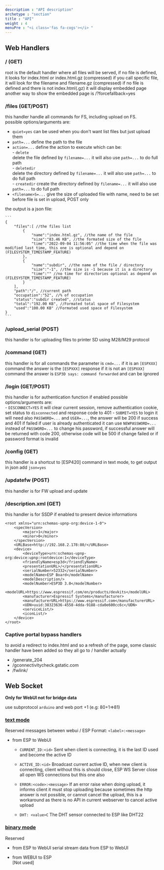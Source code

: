 ```yaml
---
description : "API description"
archetype : "section"
title : "API"
weight : 4
menuPre : "<i class='fas fa-cogs'></i> "
---
```


## Web Handlers 

### / (GET)
root is the default handler where all files will be served, if no file is defined, it looks for index.html or index.html.gz (compressed)
if you call specific file, it will look for the filename and filename.gz (compressed)
if no file is defined and there is not index.html(.gz) it will display embedded page
another way to show the embedded page is /?forcefallback=yes


### /files (GET/POST)
this handler handle all commands for FS, including upload on FS.   
    possible options/arguments are:   
- `quiet=yes` can be used when you don't want list files but just upload them    
- `path=...` define the path to the file    
- `action=...` define the action to execute which can be:  
        - `delete`   
            delete the file defined by `filename=...` it will also use `path=...` to do full path  
        - `deletedir`  
            delete the directory defined by `filename=...` it will also use `path=...` to do full path    
        - `createdir`
             create the directory defined by `filename=...` it will also use `path=...` to do full path  
- `<filename>S=...` give the size of uploaded file with <filename> name, need to be set before file is set in upload, POST only   

the output is a json file:  

    ```
    {   
        "files":[ //the files list  
            {  
                "name":"index.html.gz", //the name of the file
                "size":"83.46 KB", //the formated size of the file 
                "time":"2022-09-04 11:56:05" //the time when the file was modified last time, this one is optional and depend on (FILESYSTEM_TIMESTAMP_FEATURE)
            },
            {
                "name":"subdir", //the name of the file / directory
                "size":"-1", //the size is -1 because it is a directory
                "time":"" //no time for directories optional as depend on (FILESYSTEM_TIMESTAMP_FEATURE)
            }
        ],
        "path":"/", //current path
        "occupation":"52", //% of occupation
        "status":"subdir created", //status 
        "total":"192.00 KB", //Formated total space of Filesystem
        "used":"100.00 KB" //Formated used space of Filesystem
    }
    ```

### /upload_serial (POST)
this handler is for uploading files to printer SD using M28/M29 protocol

### /command (GET)
this handler is for all commands the parameter is `cmd=...`
if it is an `[ESPXXX]` command the answer is the `[ESPXXX]` response
if it is not an `[ESPXXX]` command the answer is `ESP3D says: command forwarded` and can be ignored

### /login (GET/POST)
this handler is for authentication function if enabled
    possible options/arguments are:  
        - `DISCONNECT=YES`
            it will clear current session, remove authentication cookie, set status to `disconnected` and response code to 401
        - `SUBMIT=YES`
            to login it will need also `PASSWORD=...` and `USER=...`, the answer will be 200 if success and 401 if failed
            if user is already authenticated it can use `NEWPASSWORD=...` instead of `PASSWORD=...` to change his password, if successful answer will be returned with code 200, otherwise code will be 500 if change failed or if password format is invalid

### /config (GET)
this handler is a shortcut to [ESP420] command in text mode, to get output in json add `json=yes`

### /updatefw (POST)
this handler is for FW upload and update

### /description.xml (GET)
this handler is for SSDP if enabled to present device informations  

```
<root xmlns="urn:schemas-upnp-org:device-1-0">
    <specVersion>
        <major>1</major>
        <minor>0</minor>
    </specVersion>
    <URLBase>http://192.168.2.178:80/</URLBase>
    <device>
        <deviceType>urn:schemas-upnp-org:device:upnp:rootdevice:1</deviceType>
        <friendlyName>esp3d</friendlyName>
        <presentationURL>/</presentationURL>
        <serialNumber>52332</serialNumber>
        <modelName>ESP Board</modelName>
        <modelDescription/>
        <modelNumber>ESP3D 3.0</modelNumber>
        <modelURL>https://www.espressif.com/en/products/devkits</modelURL>
        <manufacturer>Espressif Systems</manufacturer>
        <manufacturerURL>https://www.espressif.com</manufacturerURL>
        <UDN>uuid:38323636-4558-4dda-9188-cda0e600cc6c</UDN>
        <serviceList/>
        <iconList/>
    </device>
</root>
```
### Captive portal bypass handlers
to avoid a redirect to index.html and so a refresh of the page, some classic handler have been added so they all go to / handler actually
 - /generate_204
 - /gconnectivitycheck.gstatic.com
 - /fwlink/


## Web Socket 
**Only for WebUI not for bridge data**

use subprotocol `arduino` and web port +1 (e.g: 80+1=>81)

### <u>text mode</u>

Reserved
messages between webui / ESP
Format: `<label>:<message>`

-   from ESP to WebUI

    -   `CURRENT_ID:<id>`
        Sent when client is connecting, it is the last ID used and become the active ID

    -   `ACTIVE_ID:<id>`
        Broadcast current active ID, when new client is connecting, client without this is <id> should close, ESP WS Server close all open WS connections but this one also

    -   `ERROR:<code>:<message>`
        If an error raise when doing upload, it informs client it must stop uploading because sometimes the http answer is not possible,
        or cannot cancel the upload, this is a workaround as there is no API in current webserver to cancel active upload

    -   `DHT: <value>C`
        The DHT sensor connected to ESP like DHT22


### <u>binary mode</u>

Reserved

-   from ESP to WebUI
    serial stream data from ESP to WebUI

-   from WEBUI to ESP  
    [Not used]